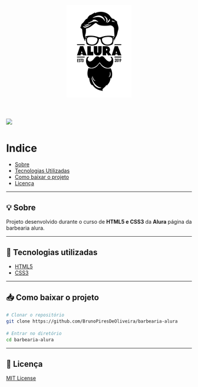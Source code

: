 <h1 align="center">
    <img src="img/logo.png" alt="Logo da Barbearia Alura">
</h1>

<h1>
    <img src="img/apresentacao.gif">
</h1>

# Indice
- [Sobre](#-sobre)
- [Tecnologias Utilizadas](#-tecnologias-utilizadas)
- [Como baixar o projeto](#-como-baixar-o-projeto)
- [Licença](#-licença)

---

## 💡 Sobre
Projeto desenvolvido durante o curso de **HTML5 e CSS3** da **Alura** página da barbearia alura.

---

## 🚀 Tecnologias utilizadas
- [HTML5](https://developer.mozilla.org/pt-BR/docs/Web/HTML/HTML5)
- [CSS3](https://developer.mozilla.org/pt-BR/docs/Archive/CSS3)
---

## 📥 Como baixar o projeto
```bash
# Clonar o repositório
git clone https://github.com/BrunoPiresDeOliveira/barbearia-alura

# Entrar no diretório
cd barbearia-alura

```

---

## 📝 Licença
[MIT License](/LICENSE)